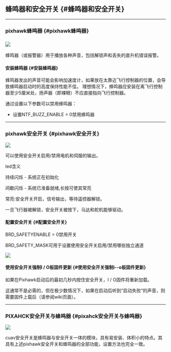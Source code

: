 ## 蜂鸣器和安全开关 {#蜂鸣器和安全开关}

---

### pixhawk蜂鸣器 {#pixhawk蜂鸣器}

### ![](http://doc.cuav.net/PixHack/assets/BUZZER1.jpg)

蜂鸣器（或报警器）用于播放各种声音，包括解锁声和丢失的直升机错误报警。

#### 安装蜂鸣器 {#安装蜂鸣器}

蜂鸣器发出的声音可能会影响加速度计，如果放在太靠近飞行控制器的位置，会导致蜂鸣器启动时的高度保持性能不佳。 理想情况下，蜂鸣器应安装在离飞行控制器至少5厘米处，扬声器（即裸眼）不应直接指向飞行控制器。

通过设置以下参数可以禁用蜂鸣器：

* 设置NTF\_BUZZ\_ENABLE = 0禁用蜂鸣器

---

### pixhawk安全开关 {#pixhawk安全开关}

![](http://doc.cuav.net/PixHack/assets/SAFE5.jpg)

可以使用安全开关启用/禁用电机和伺服的输出。

led含义

持续闪烁 - 系统正在初始化

间歇闪烁 - 系统已准备就绪,长按可使其常亮

常亮:安全开关开启，信号输出，等待遥控器解锁。

一旦飞行器被解锁，安全开关被按下，马达和舵机能够驱动。

#### 配置安全开关 {#配置安全开关}

BRD\_SAFETYENABLE = 0禁用开关

BRD\_SAFETY\_MASK可用于设置使用安全开关启用/禁用哪些独立通道

![](http://doc.cuav.net/PixHack/assets/SAFE3.jpg)

#### 使用安全开关强制I / O板固件更新 {#使用安全开关强制i--o板固件更新}

如果在Pixhawk启动后的最初几秒内按住安全开关，I / O固件将重新加载。

这通常不是必需的，但在极少数情况下，如果在启动后听到“启动失败”的声音，则需要固件上载后（请参阅wiki页面）。

---

### PIXAHCK安全开关与蜂鸣器 {#pixahck安全开关与蜂鸣器}

![](http://doc.cuav.net/PixHack/assets/SAFE11.jpg)

cuav安全开关是蜂鸣器与安全开关一体的模块，具有易安装、体积小的特点。其具有上述pixhawk安全开关和蜂鸣器的全部功能，设置方法也完全一致。

